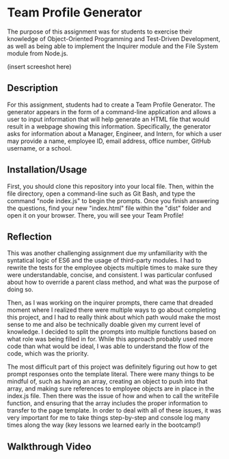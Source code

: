 # Team Profile Generator

The purpose of this assignment was for students to exercise their knowledge of Object-Oriented Programming and Test-Driven Development, as well as being able to implement the Inquirer module and the File System module from Node.js.

(insert screeshot here)

## Description

For this assignment, students had to create a Team Profile Generator.  The generator appears in the form of a command-line application and allows a user to input information that will help generate an HTML file that would result in a webpage showing this information.   Specifically, the generator asks for information about a Manager, Engineer, and Intern, for which a user may provide a name, employee ID, email address, office number, GitHub username, or a school.

## Installation/Usage

First, you should clone this repository into your local file. Then, within the file directory, open a command-line such as Git Bash, and type the command "node index.js" to begin the prompts. Once you finish answering the questions, find your new "index.html" file within the "dist" folder and open it on your browser.  There, you will see your Team Profile!

## Reflection

This was another challenging assignment due my unfamiliarity with the syntatical logic of ES6 and the usage of third-party modules.  I had to rewrite the tests for the employee objects multiple times to make sure they were understandable, concise, and consistent. I was particular confused about how to override a parent class method, and what was the purpose of doing so.

Then, as I was working on the inquirer prompts, there came that dreaded moment where I realized there were multiple ways to go about completing this project, and I had to really think about which path would make the most sense to me and also be technically doable given my current level of knowledge.  I decided to split the prompts into multiple functions based on what role was being filled in for. While this approach probably used more code than what would be ideal, I was able to understand the flow of the code, which was the priority.

The most difficult part of this project was definitely figuring out how to get prompt responses onto the template literal. There were many things to be mindful of, such as having an array, creating an object to push into that array, and making sure references to employee objects are in place in the index.js file. Then there was the issue of how and when to call the writeFile function, and ensuring that the array includes the proper information to transfer to the page template.  In order to deal with all of these issues, it was very important for me to take things step-by-step and console log many times along the way (key lessons we learned early in the bootcamp!)

## Walkthrough Video